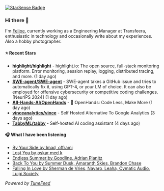 <a href="https://starsense.app/developer-types" target="_blank"><img src="https://starsense.app/api/badge/?user=valtlfelipe" alt="StarSense Badge"></a>

### Hi there 👋

I'm [Felipe](https://felipevm.com), currently working as a Engineering Manager at Transfeera, enthusiastic in technology and occasionally write about my experiences. Also a hobby photographer.

#### ⭐ Recent Stars
- **[highlight/highlight](https://github.com/highlight/highlight)** - highlight.io: The open source, full-stack monitoring platform. Error monitoring, session replay, logging, distributed tracing, and more. (1 day ago)
- **[SWE-agent/SWE-agent](https://github.com/SWE-agent/SWE-agent)** - SWE-agent takes a GitHub issue and tries to automatically fix it, using GPT-4, or your LM of choice. It can also be employed for offensive cybersecurity or competitive coding challenges. [NeurIPS 2024]  (1 day ago)
- **[All-Hands-AI/OpenHands](https://github.com/All-Hands-AI/OpenHands)** - 🙌 OpenHands: Code Less, Make More (1 day ago)
- **[vinceanalytics/vince](https://github.com/vinceanalytics/vince)** - Self Hosted Alternative To Google Analytics (3 days ago)
- **[TabbyML/tabby](https://github.com/TabbyML/tabby)** - Self-hosted AI coding assistant (4 days ago)

#### 🎧 What I have been listening
- [By Your Side by Imad, offrami](https://open.spotify.com/track/33pkvSE2Bh9KHLz7X4fLeS)
- [Lost You by oskar med k](https://open.spotify.com/track/2Z6UTk8VRdn0I6mwM98FCG)
- [Endless Summer by Goodline, Adrian Planitz](https://open.spotify.com/track/4Ld9eBPBsvXSdkldy7Gldq)
- [Back To You by Summer Dusk, Amaranth Skies, Brandon Chase](https://open.spotify.com/track/2etEFDcsiFwQLnuBVPa8Po)
- [Falling In Love by Sherman de Vries, Navaro, Leaha, Cymatic Audio, Luigi Society](https://open.spotify.com/track/0ABebuoLjfqxIuh7pTA0Tv)

_Powered by [TuneFeed](https://tunefeed.app?ref=github.com)_


